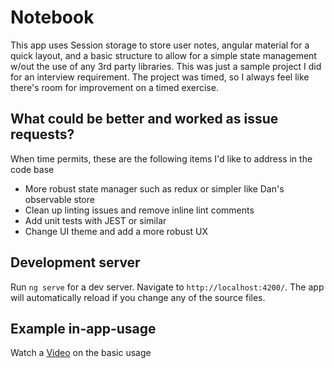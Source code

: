 # Notebook

This app uses Session storage to store user notes, angular material for a quick layout, and a basic structure to allow for a simple state management w/out the use of any 3rd party libraries. This was just a sample project I did for an interview requirement. The project was timed, so I always feel like there's room for improvement on a timed exercise. 

## What could be better and worked as issue requests?
When time permits, these are the following items I'd like to address in the code base
* More robust state manager such as redux or simpler like Dan's observable store
* Clean up linting issues and remove inline lint comments
* Add unit tests with JEST or similar
* Change UI theme and add a more robust UX


## Development server

Run `ng serve` for a dev server. Navigate to `http://localhost:4200/`. The app will automatically reload if you change
any of the source files.

## Example in-app-usage

Watch a [Video](https://drive.google.com/file/d/1pR4df6OglP1i4YFOMSz3P-arZLrgMXOv/view?usp=sharing) on the basic usage
